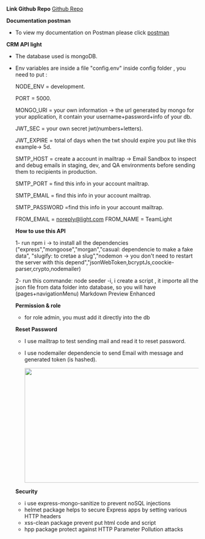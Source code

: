 **Link Github Repo**
[Github Repo](https://github.com/FAITH-ORAN/asi-3-23-dev-a-rest-api-exercise)

**Documentation postman**

- To view my documentation on Postman please click [postman](https://documenter.getpostman.com/view/2s93JnVSVB?version=latest#b72a75b5-2f96-4a3c-8fad-8b7d895f1fc6)

**CRM API light**

- The database used is mongoDB.
- Env variables are inside a file "config.env" inside config folder , you need to put :

  NODE_ENV = development.

  PORT = 5000.

  MONGO_URI = your own information -> the url generated by mongo for your application, it contain your username+password+info of your db.

  JWT_SEC = your own secret jwt(numbers+letters).

  JWT_EXPIRE = total of days when the twt should expire you put like this example-> 5d.

  SMTP_HOST = create a account in mailtrap -> Email Sandbox to inspect and debug emails in staging, dev, and QA environments before sending them to recipients in production.

  SMTP_PORT = find this info in your account mailtrap.

  SMTP_EMAIL = find this info in your account mailtrap.

  SMTP_PASSWORD =find this info in your account mailtrap.

  FROM_EMAIL = noreply@light.com
  FROM_NAME = TeamLight

  **How to use this API**

  1- run npm i -> to install all the dependencies ("express","mongoose","morgan","casual: dependencie to make a fake data", "slugify: to cretae a slug","nodemon -> you don't need to restart the server with this depend","jsonWebToken,bcryptJs,coockie-parser,crypto,nodemailer)

  2- run this commande: node seeder -i, i create a script , it importe all the json file from data folder into database, so you will have (pages+navigationMenu)
  Markdown Preview Enhanced

  **Permission & role**

  - for role admin, you must add it directly into the db

  **Reset Password**

  - I use mailtrap to test sending mail and read it to reset password.

  - I use nodemailer dependencie to send Email with message and generated token (is hashed).

    <img src="https://res.cloudinary.com/dfqxbwfnc/image/upload/v1678011862/samples/javaFx/7B62729F-8076-43C2-A222-EE4696549843_1_105_c_gpm3ms.jpg" width="600" height="300" src="snap shoot from my mailtrap">

  **Security**

  - i use express-mongo-sanitize to prevent noSQL injections
  - helmet package helps to secure Express apps by setting various HTTP headers
  - xss-clean package prevent put html code and script
  - hpp package protect against HTTP Parameter Pollution attacks
